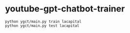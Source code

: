 # youtube-gpt-chatbot-trainer

```
python ygct/main.py train lacapital
python ygct/main.py test lacapital
```
